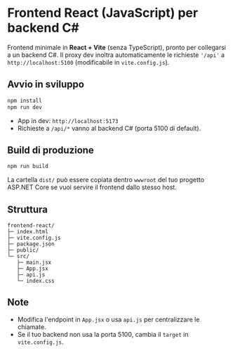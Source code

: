 # Frontend React (JavaScript) per backend C#

Frontend minimale in **React + Vite** (senza TypeScript), pronto per collegarsi a un backend C#.
Il proxy dev inoltra automaticamente le richieste `'/api'` a `http://localhost:5100` (modificabile in `vite.config.js`).

## Avvio in sviluppo
```bash
npm install
npm run dev
```

- App in dev: `http://localhost:5173`
- Richieste a `/api/*` vanno al backend C# (porta 5100 di default).

## Build di produzione
```bash
npm run build
```
La cartella `dist/` può essere copiata dentro `wwwroot` del tuo progetto ASP.NET Core se vuoi servire il frontend dallo stesso host.

## Struttura
```
frontend-react/
├─ index.html
├─ vite.config.js
├─ package.json
├─ public/
└─ src/
   ├─ main.jsx
   ├─ App.jsx
   ├─ api.js
   └─ index.css
```

## Note
- Modifica l'endpoint in `App.jsx` o usa `api.js` per centralizzare le chiamate.
- Se il tuo backend non usa la porta 5100, cambia il `target` in `vite.config.js`.
